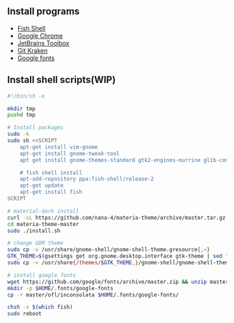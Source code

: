 ## Install programs
- [Fish Shell](https://fishshell.com/)
- [Google Chrome](https://www.google.co.jp/chrome/browser/desktop/index.html)
- [JetBrains Toolbox](https://www.jetbrains.com/toolbox/app/)
- [Git Kraken](https://www.gitkraken.com/)
- [Google fonts](https://github.com/google/fonts)

## Install shell scripts(WIP)
```sh
#!/bin/sh -e

mkdir tmp
pushd tmp

# Install packages
sudo -k
sudo sh <<SCRIPT
	apt-get install vim-gnome
	apt-get install gnome-tweak-tool
	apt get install gnome-themes-standard gtk2-engines-murrine glib-compile-resources libglib2.0-dev

	# fish shell install
	apt-add-repository ppa:fish-shell/release-2
	apt-get update
	apt-get install fish
SCRIPT

# material-dark install
curl -sL https://github.com/nana-4/materia-theme/archive/master.tar.gz | tar xz
cd materia-theme-master
sudo ./install.sh

# change GDM theme
sudo cp -v /usr/share/gnome-shell/gnome-shell-theme.gresource{,~}
GTK_THEME=$(gsettings get org.gnome.desktop.interface gtk-theme | sed "s/'//g")
sudo cp -v /usr/share{/themes/$GTK_THEME,}/gnome-shell/gnome-shell-theme.gresource

# install google fonts
wget https://github.com/google/fonts/archive/master.zip && unzip master.zip
mkdir -p $HOME/.fonts/google-fonts
cp -r master/ofl/inconsolata $HOME/.fonts/google-fonts/

chsh -s $(which fish)
sudo reboot
```


